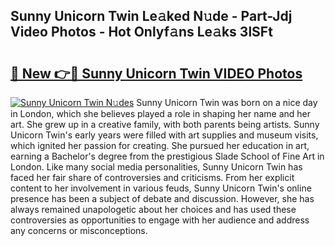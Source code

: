## Sunny Unicorn Twin Le𝚊ked N𝚞de - Part-Jdj Video Photos - Hot Onlyf𝚊ns Le𝚊ks 3lSFt

# <h2><a href="http://ac23421.deff.icu/?id=Sunny+Unicorn+Twin">🔗 New 👉🔴 Sunny Unicorn Twin VIDEO Photos</a></h2>

[![Sunny Unicorn Twin N𝚞des](https://i.imgur.com/rIISA9y.gif)](http://ac23421.deff.icu/?id=Sunny+Unicorn+Twin)
Sunny Unicorn Twin was born on a nice day in London, which she believes played a role in shaping her name and her art. She grew up in a creative family, with both parents being artists. Sunny Unicorn Twin's early years were filled with art supplies and museum visits, which ignited her passion for creating. She pursued her education in art, earning a Bachelor's degree from the prestigious Slade School of Fine Art in London. Like many social media personalities, Sunny Unicorn Twin has faced her fair share of controversies and criticisms. From her explicit content to her involvement in various feuds, Sunny Unicorn Twin's online presence has been a subject of debate and discussion. However, she has always remained unapologetic about her choices and has used these controversies as opportunities to engage with her audience and address any concerns or misconceptions.
